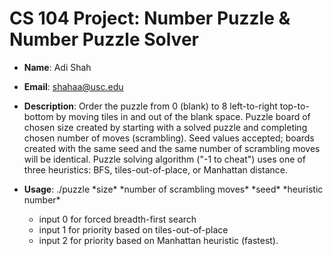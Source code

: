 # CS 104 Project: Number Puzzle & Number Puzzle Solver
- **Name**: Adi Shah
- **Email**: shahaa@usc.edu
- **Description**:
Order the puzzle from 0 (blank) to 8 left-to-right top-to-bottom by moving tiles in and out of the blank space.
Puzzle board of chosen size created by starting with a solved puzzle and completing chosen number of moves (scrambling). Seed values accepted; boards created with the same seed and the same number of scrambling moves will be identical. Puzzle solving algorithm ("-1 to cheat") uses one of three heuristics: BFS, tiles-out-of-place, or Manhattan distance.
	
- **Usage**: ./puzzle \*size\* \*number of scrambling moves\* \*seed\* \*heuristic number\*
	* input 0 for forced breadth-first search
	* input 1 for priority based on tiles-out-of-place
	* input 2 for priority based on Manhattan heuristic (fastest).
